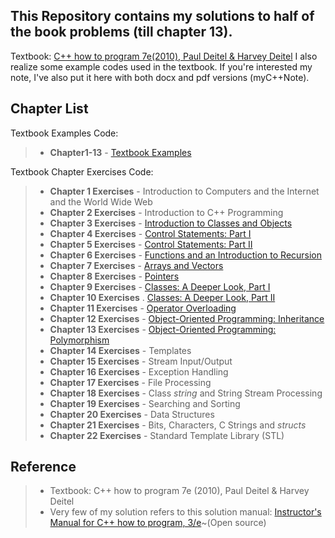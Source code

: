 ## This Repository contains my solutions to half of the book problems (till chapter 13).
Textbook: [C++ how to program 7e(2010), Paul Deitel & Harvey Deitel](http://www.deitel.com/Books/C/CHowtoProgram7e/tabid/3472/Default.aspx)
I also realize some example codes used in the textbook.
If you're interested my note, I've also put it here with both docx and pdf versions (myC++Note).

## Chapter List
Textbook Examples Code:
> - **Chapter1-13** - [Textbook Examples](https://github.com/wkCircle/Deitel_Cplusplus_Practice/tree/master/Textbook%20Examples)

Textbook Chapter Exercises Code:
> - **Chapter 1 Exercises** - Introduction to Computers and the Internet and the World Wide Web
> - **Chapter 2 Exercises** - Introduction to C++ Programming
> - **Chapter 3 Exercises** - [Introduction to Classes and Objects](https://github.com/wkCircle/Deitel_Cplusplus_Practice/tree/master/Chapter%203%20%26%204%20Exercises)
> - **Chapter 4 Exercises** - [Control Statements: Part I](https://github.com/wkCircle/Deitel_Cplusplus_Practice/tree/master/Chapter%203%20%26%204%20Exercises)
> - **Chapter 5 Exercises** - [Control Statements: Part II](https://github.com/wkCircle/Deitel_Cplusplus_Practice/tree/master/Chapter%205%20Exercises)
> - **Chapter 6 Exercises** - [Functions and an Introduction to Recursion](https://github.com/wkCircle/Deitel_Cplusplus_Practice/tree/master/Chapter%206%20Exercises)
> - **Chapter 7 Exercises** - [Arrays and Vectors](https://github.com/wkCircle/Deitel_Cplusplus_Practice/tree/master/Chapter%207%20Exercises)
> - **Chapter 8 Exercises** - [Pointers](https://github.com/wkCircle/Deitel_Cplusplus_Practice/tree/master/Chapter%208%20Exercises)
> - **Chapter 9 Exercises** - [Classes: A Deeper Look, Part I](https://github.com/wkCircle/Deitel_Cplusplus_Practice/tree/master/Chapter%209%20Exercises)
> - **Chapter 10 Exercises** . [Classes: A Deeper Look, Part II](https://github.com/wkCircle/Deitel_Cplusplus_Practice/tree/master/Chapter%2010%20Exercises)
> - **Chapter 11 Exercises** - [Operator Overloading](https://github.com/wkCircle/Deitel_Cplusplus_Practice/tree/master/Chapter%2011%20Exercises)
> - **Chapter 12 Exercises** - [Object-Oriented Programming: Inheritance](https://github.com/wkCircle/Deitel_Cplusplus_Practice/tree/master/Chapter12%20Exercises)
> - **Chapter 13 Exercises** - [Object-Oriented Programming: Polymorphism](https://github.com/wkCircle/Deitel_Cplusplus_Practice/tree/master/Chapter13%20Exercises)
> - **Chapter 14 Exercises** - Templates
> - **Chapter 15 Exercises** - Stream Input/Output
> - **Chapter 16 Exercises** - Exception Handling
> - **Chapter 17 Exercises** - File Processing
> - **Chapter 18 Exercises** - Class *string* and String Stream Processing
> - **Chapter 19 Exercises** - Searching and Sorting
> - **Chapter 20 Exercises** - Data Structures
> - **Chapter 21 Exercises** - Bits, Characters, C Strings and *structs*
> - **Chapter 22 Exercises** - Standard Template Library (STL)

## Reference
> - Textbook: C++ how to program 7e (2010), Paul Deitel & Harvey Deitel
> - Very few of my solution refers to this solution manual: [Instructor's Manual for C++ how to program, 3/e](http://index-of.es/C++/solution%20Manual%20for%20C++%20How%20to%20Program.pdf)~(Open source)
